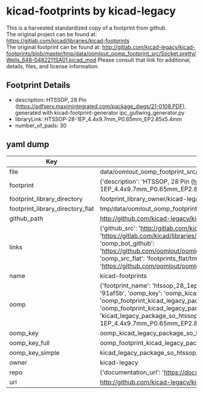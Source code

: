 # kicad-footprints by kicad-legacy  
This is a harvested standardized copy of a footprint from github.  
The original project can be found at:  
https://gitlab.com/kicad/libraries/kicad-footprints  
The original footprint can be found at:
http://gitlab.com/kicad-legacy/kicad-footprints/blob/master/tmp/data/oomlout_oomp_footprint_src/Socket.pretty/Wells_648-0482211SA01.kicad_mod
Please consult that link for additional, details, files, and license information.  
## Footprint Details
* description: HTSSOP, 28 Pin (https://pdfserv.maximintegrated.com/package_dwgs/21-0108.PDF), generated with kicad-footprint-generator ipc_gullwing_generator.py  
* libraryLink: HTSSOP-28-1EP_4.4x9.7mm_P0.65mm_EP2.85x5.4mm  
* number_of_pads: 30  
## yaml dump  
| Key | Value |  
| --- | --- |  
| file | data/oomlout_oomp_footprint_src/kicad-footprints/Package_SO.pretty/HTSSOP-28-1EP_4.4x9.7mm_P0.65mm_EP2.85x5.4mm.kicad_mod |  
| footprint | {'description': 'HTSSOP, 28 Pin (https://pdfserv.maximintegrated.com/package_dwgs/21-0108.PDF), generated with kicad-footprint-generator ipc_gullwing_generator.py', 'libraryLink': 'HTSSOP-28-1EP_4.4x9.7mm_P0.65mm_EP2.85x5.4mm', 'number_of_pads': 30} |  
| footprint_library_directory | footprint_library_owner/kicad-legacy_kicad-footprints |  
| footprint_library_directory_flat | tmp/data/oomlout_oomp_footprint_src/footprints_flat/kicad_legacy_package_so_htssop_28_1ep_4_4x9_7mm_p0_65mm_ep2_85x5_4mm/working |  
| github_path | http://github.com/kicad-legacy/kicad-footprints/blob/master/tmp/data/oomlout_oomp_footprint_src/Package_SO.pretty/HTSSOP-28-1EP_4.4x9.7mm_P0.65mm_EP2.85x5.4mm.kicad_mod |  
| links | {'github_src': 'http://gitlab.com/kicad-legacy/kicad-footprints/blob/master/tmp/data/oomlout_oomp_footprint_src/Socket.pretty/Wells_648-0482211SA01.kicad_mod', 'github_src_repo': 'https://gitlab.com/kicad/libraries/kicad-footprints', 'oomp_bot': 'tmp/data/oomlout_oomp_footprint_src/footprints/kicad_legacy_package_so_htssop_28_1ep_4_4x9_7mm_p0_65mm_ep2_85x5_4mm/working', 'oomp_bot_github': 'https://github.com/oomlout/oomlout_oomp_footprint_bot/tree/main/tmp/data/oomlout_oomp_footprint_src/footprints/kicad_legacy_package_so_htssop_28_1ep_4_4x9_7mm_p0_65mm_ep2_85x5_4mm/working', 'oomp_src_flat': 'footprints_flat/tmp/data/oomlout_oomp_footprint_src/footprints_flat/kicad_legacy_package_so_htssop_28_1ep_4_4x9_7mm_p0_65mm_ep2_85x5_4mm/working', 'oomp_src_flat_github': 'https://github.com/oomlout/oomlout_oomp_footprint_src/tree/main/tmp/data/oomlout_oomp_footprint_src/footprints_flat/kicad_legacy_package_so_htssop_28_1ep_4_4x9_7mm_p0_65mm_ep2_85x5_4mm/working'} |  
| name | kicad-footprints |  
| oomp | {'footprint_name': 'htssop_28_1ep_4_4x9_7mm_p0_65mm_ep2_85x5_4mm', 'library_name': 'package_so', 'md5': '91af5bb9aad2817dd84af0212bc5b658', 'md5_10': '91af5bb9aa', 'md5_5': '91af5', 'md5_6': '91af5b', 'oomp_key': 'oomp_kicad_legacy_package_so_htssop_28_1ep_4_4x9_7mm_p0_65mm_ep2_85x5_4mm', 'oomp_key_extra': 'oomp_footprint_kicad_legacy_package_so_htssop_28_1ep_4_4x9_7mm_p0_65mm_ep2_85x5_4mm', 'oomp_key_full': 'oomp_footprint_kicad_legacy_package_so_htssop_28_1ep_4_4x9_7mm_p0_65mm_ep2_85x5_4mm_91af5b', 'oomp_key_simple': 'kicad_legacy_package_so_htssop_28_1ep_4_4x9_7mm_p0_65mm_ep2_85x5_4mm', 'original_filename': 'data/oomlout_oomp_footprint_src/kicad-footprints/Package_SO.pretty/HTSSOP-28-1EP_4.4x9.7mm_P0.65mm_EP2.85x5.4mm.kicad_mod', 'owner_name': 'kicad_legacy'} |  
| oomp_key | oomp_kicad_legacy_package_so_htssop_28_1ep_4_4x9_7mm_p0_65mm_ep2_85x5_4mm |  
| oomp_key_full | oomp_footprint_kicad_legacy_package_so_htssop_28_1ep_4_4x9_7mm_p0_65mm_ep2_85x5_4mm |  
| oomp_key_simple | kicad_legacy_package_so_htssop_28_1ep_4_4x9_7mm_p0_65mm_ep2_85x5_4mm |  
| owner | kicad-legacy |  
| repo | {'documentation_url': 'https://docs.github.com/rest/repos/repos#get-a-repository', 'message': 'Not Found'} |  
| url | http://github.com/kicad-legacy/kicad-footprints |  

